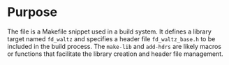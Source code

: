# Purpose
The file is a Makefile snippet used in a build system. It defines a library target named `fd_waltz` and specifies a header file `fd_waltz_base.h` to be included in the build process. The `make-lib` and `add-hdrs` are likely macros or functions that facilitate the library creation and header file management.
